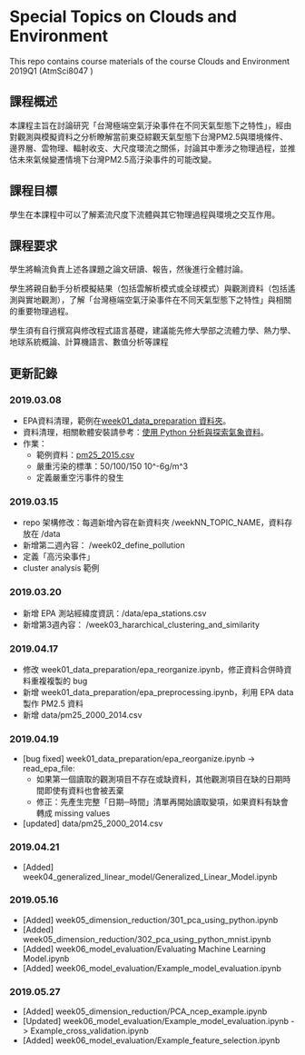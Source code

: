 # Special Topics on Clouds and Environment

This repo contains course materials of the course Clouds and Environment 2019Q1 (AtmSci8047 )

## 課程概述
本課程主旨在討論研究「台灣極端空氣汙染事件在不同天氣型態下之特性」，經由對觀測與模擬資料之分析瞭解當前東亞綜觀天氣型態下台灣PM2.5與環境條件、邊界層、雲物理、輻射收支、大尺度環流之關係，討論其中牽涉之物理過程，並推估未來氣候變遷情境下台灣PM2.5高汙染事件的可能改變。 

## 課程目標
學生在本課程中可以了解紊流尺度下流體與其它物理過程與環境之交互作用。 

## 課程要求
學生將輪流負責上述各課題之論文研讀、報告，然後進行全體討論。 

學生將親自動手分析模擬結果（包括雲解析模式或全球模式）與觀測資料（包括遙測與實地觀測），了解「台灣極端空氣汙染事件在不同天氣型態下之特性」與相關的重要物理過程。 

學生須有自行撰寫與修改程式語言基礎，建議能先修大學部之流體力學、熱力學、地球系統概論、計算機語言、數值分析等課程 

## 更新記錄

### 2019.03.08 
- EPA資料清理，範例在[week01_data_preparation 資料夾](https://github.com/tingsyo/course_ce2019/tree/master/data_preparation)。
- 資料清理，相關軟體安裝請參考：[使用 Python 分析與探索氣象資料](https://github.com/tingsyo/course_py4as)。
- 作業：
  - 範例資料：[pm25_2015.csv](https://github.com/tingsyo/course_py4as/blob/master/data/pm25_2015.csv)
  - 嚴重污染的標準：50/100/150 10^-6g/m^3
  - 定義嚴重空污事件的發生

### 2019.03.15
- repo 架構修改：每週新增內容在新資料夾 /weekNN_TOPIC_NAME，資料存放在 /data
- 新增第二週內容： /week02_define_pollution
- 定義「高污染事件」
- cluster analysis 範例

### 2019.03.20
- 新增 EPA 測站經緯度資訊：/data/epa_stations.csv
- 新增第3週內容： /week03_hararchical_clustering_and_similarity

### 2019.04.17
- 修改 week01_data_preparation/epa_reorganize.ipynb，修正資料合併時資料重複複製的 bug
- 新增 week01_data_preparation/epa_preprocessing.ipynb，利用 EPA data 製作 PM2.5 資料
- 新增 data/pm25_2000_2014.csv

### 2019.04.19
- [bug fixed] week01_data_preparation/epa_reorganize.ipynb -> read_epa_file:
  - 如果第一個讀取的觀測項目不存在或缺資料，其他觀測項目在缺的日期時間即使有資料也會被丟棄
  - 修正：先產生完整「日期─時間」清單再開始讀取變項，如果資料有缺會轉成 missing values
- [updated] data/pm25_2000_2014.csv

### 2019.04.21
- [Added] week04_generalized_linear_model/Generalized_Linear_Model.ipynb

### 2019.05.16
- [Added] week05_dimension_reduction/301_pca_using_python.ipynb
- [Added] week05_dimension_reduction/302_pca_using_python_mnist.ipynb
- [Added] week06_model_evaluation/Evaluating Machine Learning Model.ipynb
- [Added] week06_model_evaluation/Example_model_evaluation.ipynb

### 2019.05.27
- [Added] week05_dimension_reduction/PCA_ncep_example.ipynb
- [Updated] week06_model_evaluation/Example_model_evaluation.ipynb -> Example_cross_validation.ipynb
- [Added] week06_model_evaluation/Example_feature_selection.ipynb



